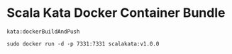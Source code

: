 # Scala Kata Docker Container Bundle

`kata:dockerBuildAndPush`

`sudo docker run -d -p 7331:7331 scalakata:v1.0.0`